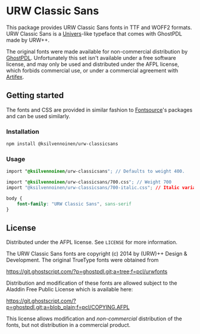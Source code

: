 # URW Classic Sans

This package provides URW Classic Sans fonts in TTF and WOFF2 formats. URW Classic Sans is a [Univers](https://en.wikipedia.org/wiki/Univers)-like typeface that comes with GhostPDL made by URW++.

The original fonts were made available for non-commercial distribution by [GhostPDL](https://www.ghostscript.com/index.html). Unfortunately this set isn't available under a free software license, and may only be used and distributed under the AFPL license, which forbids commercial use, or under a commercial agreement with [Artifex](https://artifex.com/).

## Getting started

The fonts and CSS are provided in similar fashion to [Fontsource](https://fontsource.org/)'s packages and can be used similarly.

### Installation

```bash
npm install @ksilvennoinen/urw-classicsans
```

### Usage

```css
import "@ksilvennoinen/urw-classicsans"; // Defaults to weight 400.
```

```css
import "@ksilvennoinen/urw-classicsans/700.css"; // Weight 700
import "@ksilvennoinen/urw-classicsans/700-italic.css"; // Italic variant
```

```css
body {
    font-family: "URW Classic Sans", sans-serif
}
```

## License

Distributed under the AFPL license. See `LICENSE` for more information.

The URW Classic Sans fonts are copyright (c) 2014 by (URW)++ Design & Development. The original TrueType fonts were obtained from

<https://git.ghostscript.com/?p=ghostpdl.git;a=tree;f=pcl/urwfonts>

Distribution and modification of these fonts are allowed subject to the Aladdin Free Public License which is available here:

<https://git.ghostscript.com/?p=ghostpdl.git;a=blob_plain;f=pcl/COPYING.AFPL>

This license allows modification and *non-commercial* distribution of the fonts, but not distribution in a commercial product.
